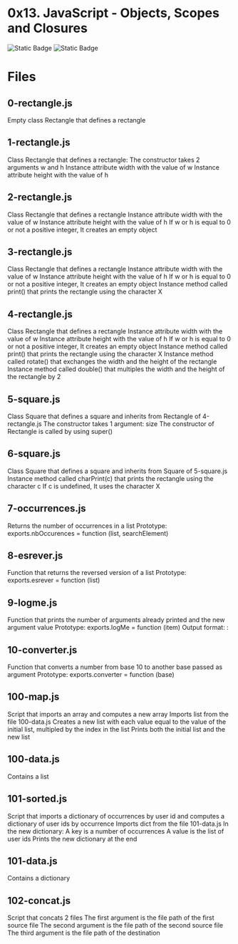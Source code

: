 # 0x13. JavaScript - Objects, Scopes and Closures

![Static Badge](https://img.shields.io/badge/JavaScript-black?logo=JavaScript&logoColor=%23f7df1e)  ![Static Badge](https://img.shields.io/badge/AbdullahHR10-%230359AE?logo=Github&logoColor=%23000000)


# Files

## 0-rectangle.js
Empty class Rectangle that defines a rectangle
## 1-rectangle.js
Class Rectangle that defines a rectangle:
The constructor takes 2 arguments w and h
Instance attribute width with the value of w
Instance attribute height with the value of h
## 2-rectangle.js
Class Rectangle that defines a rectangle
Instance attribute width with the value of w
Instance attribute height with the value of h
If w or h is equal to 0 or not a positive integer, It creates an empty object
## 3-rectangle.js
Class Rectangle that defines a rectangle
Instance attribute width with the value of w
Instance attribute height with the value of h
If w or h is equal to 0 or not a positive integer, It creates an empty object
Instance method called print() that prints the rectangle using the character X
## 4-rectangle.js
Class Rectangle that defines a rectangle
Instance attribute width with the value of w
Instance attribute height with the value of h
If w or h is equal to 0 or not a positive integer, It creates an empty object
Instance method called print() that prints the rectangle using the character X
Instance method called rotate() that exchanges the width and the height of the rectangle
Instance method called double() that multiples the width and the height of the rectangle by 2
## 5-square.js
Class Square that defines a square and inherits from Rectangle of 4-rectangle.js
The constructor takes 1 argument: size
The constructor of Rectangle is called by using super()
## 6-square.js
Class Square that defines a square and inherits from Square of 5-square.js
Instance method called charPrint(c) that prints the rectangle using the character c
If c is undefined, It uses the character X
## 7-occurrences.js
Returns the number of occurrences in a list
Prototype: exports.nbOccurences = function (list, searchElement)
## 8-esrever.js
Function that returns the reversed version of a list
Prototype: exports.esrever = function (list)
## 9-logme.js
Function that prints the number of arguments already printed and the new argument value
Prototype: exports.logMe = function (item)
Output format: <number arguments already printed>: <current argument value>
## 10-converter.js
Function that converts a number from base 10 to another base passed as argument
Prototype: exports.converter = function (base)
## 100-map.js
Script that imports an array and computes a new array
Imports list from the file 100-data.js
Creates a new list with each value equal to the value of the initial list, multipled by the index in the list
Prints both the initial list and the new list
## 100-data.js
Contains a list
## 101-sorted.js
Script that imports a dictionary of occurrences by user id and computes a dictionary of user ids by occurrence
Imports dict from the file 101-data.js
In the new dictionary:
A key is a number of occurrences
A value is the list of user ids
Prints the new dictionary at the end
## 101-data.js
Contains a dictionary
## 102-concat.js
Script that concats 2 files
The first argument is the file path of the first source file
The second argument is the file path of the second source file
The third argument is the file path of the destination
